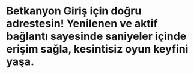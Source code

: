 #  Betkanyon Giriş için doğru adrestesin! Yenilenen ve aktif bağlantı sayesinde saniyeler içinde erişim sağla, kesintisiz oyun keyfini yaşa.

